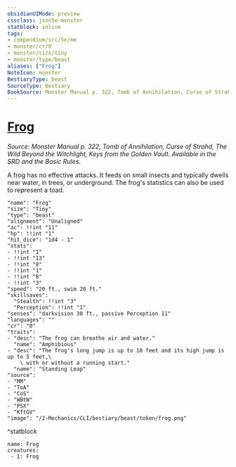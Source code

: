 ```yaml
---
obsidianUIMode: preview
cssclass: json5e-monster
statblock: inline
tags:
- compendium/src/5e/mm
- monster/cr/0
- monster/size/tiny
- monster/type/beast
aliases: ["Frog"]
NoteIcon: monster
BestiaryType: beast
SourceType: Bestiary
BookSource: Monster Manual p. 322, Tomb of Annihilation, Curse of Strahd, The Wild Beyond the Witchlight, Keys from the Golden Vault. Available in the SRD and the Basic Rules.
---
```

# [Frog](2-Mechanics/CLI/bestiary/beast/frog.md)
*Source: Monster Manual p. 322, Tomb of Annihilation, Curse of Strahd, The Wild Beyond the Witchlight, Keys from the Golden Vault. Available in the SRD and the Basic Rules.*  

A frog has no effective attacks. It feeds on small insects and typically dwells near water, in trees, or underground. The frog's statistics can also be used to represent a toad.

```statblock
"name": "Frog"
"size": "Tiny"
"type": "beast"
"alignment": "Unaligned"
"ac": !!int "11"
"hp": !!int "1"
"hit_dice": "1d4 - 1"
"stats":
- !!int "1"
- !!int "13"
- !!int "8"
- !!int "1"
- !!int "8"
- !!int "3"
"speed": "20 ft., swim 20 ft."
"skillsaves":
  "Stealth": !!int "3"
  "Perception": !!int "1"
"senses": "darkvision 30 ft., passive Perception 11"
"languages": ""
"cr": "0"
"traits":
- "desc": "The frog can breathe air and water."
  "name": "Amphibious"
- "desc": "The frog's long jump is up to 10 feet and its high jump is up to 5 feet,\
    \ with or without a running start."
  "name": "Standing Leap"
"source":
- "MM"
- "ToA"
- "CoS"
- "WBtW"
- "PSX"
- "KftGV"
"image": "/2-Mechanics/CLI/bestiary/beast/token/frog.png"
```
^statblock

```encounter-table
name: Frog
creatures:
 - 1: Frog
```